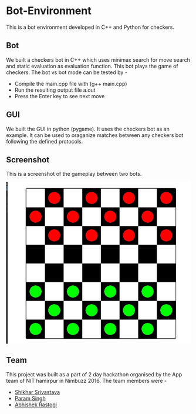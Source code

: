 # Bot-Environment
This is a bot environment developed in C++ and Python for checkers. 

## Bot
We built a checkers bot in C++ which uses minimax search for move search and static evaluation as evaluation function. This bot plays the game of checkers. The bot vs bot mode can be tested by -
* Compile the main.cpp file with  (g++ main.cpp)
* Run the resulting output file a.out
* Press the Enter key to see next move

## GUI
We built the GUI in python (pygame). It uses the checkers bot as an example. It can be used to oraganize matches between any checkers bot following the defined protocols.


## Screenshot
This is a screenshot of the gameplay between two bots.

![bot fight](/img/play.jpg)

## Team
This project was built as a part of 2 day hackathon organised by the App team of NIT hamirpur in Nimbuzz 2016. The team members were -
* [Shikhar Srivastava](https://github.com/shikharsrivastava)
* [Param Singh](https://github.com/paramsingh)
* [Abhishek Rastogi](https://github.com/princu7)
